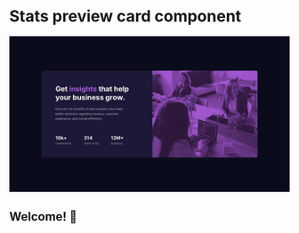 <h1>Stats preview card component</h1>

![Design preview for the Stats preview card component coding challenge](./images/desktop-design.jpg)

## Welcome! 👋
